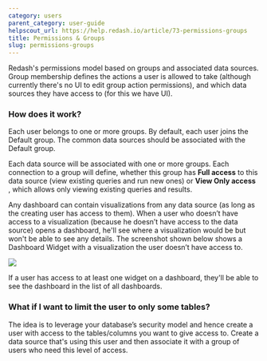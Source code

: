 ```yaml
---
category: users
parent_category: user-guide
helpscout_url: https://help.redash.io/article/73-permissions-groups
title: Permissions & Groups
slug: permissions-groups
---
```


Redash's permissions model based on groups and associated data sources. Group
membership defines the actions a user is allowed to take (although currently
there's no UI to edit group action permissions), and which data sources they
have access to (for this we have UI).

### How does it work?

Each user belongs to one or more groups. By default, each user joins the
Default group. The common data sources should be associated with the Default
group.

Each data source will be associated with one or more groups. Each connection
to a group will define, whether this group has **Full access** to this data
source (view existing queries and run new ones) or **View Only access** ,
which allows only viewing existing queries and results.

Any dashboard can contain visualizations from any data source (as long as the
creating user has access to them). When a user who doesn’t have access to a
visualization (because he doesn’t have access to the data source) opens a
dashboard, he'll see where a visualization would be but won't be able to see
any details. The screenshot shown below shows a Dashboard Widget with a
visualization the user doesn’t have access to.

![](/assets/images/docs/gitbook/restricted-widget.png)

If a user has access to at least one widget on a dashboard, they'll be able to
see the dashboard in the list of all dashboards.

### What if I want to limit the user to only some tables?

The idea is to leverage your database’s security model and hence create a user
with access to the tables/columns you want to give access to. Create a data
source that's using this user and then associate it with a group of users who
need this level of access.
